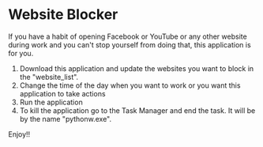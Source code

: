# Website Blocker
If you have a habit of opening Facebook or YouTube or any other website during work and you can't stop yourself from doing that, this application is for you.
1. Download this application and update the websites you want to block in the "website_list".
2. Change the time of the day when you want to work or you want this application to take actions
3. Run the application
4. To kill the application go to the Task Manager and end the task. It will be by the name "pythonw.exe".

Enjoy!!
